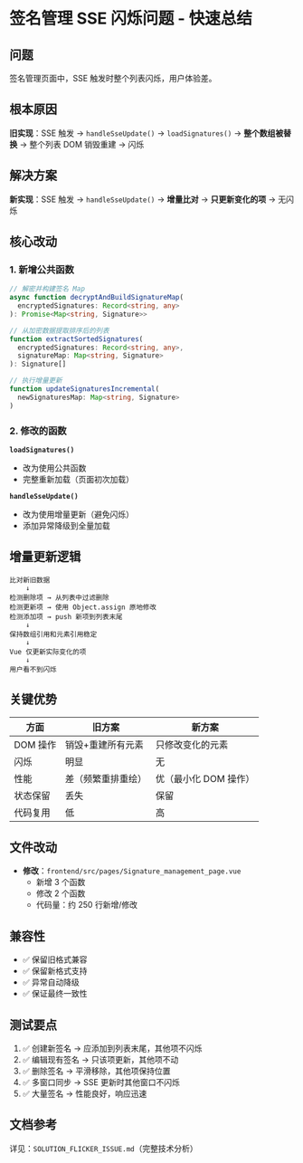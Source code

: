 # 签名管理 SSE 闪烁问题 - 快速总结

## 问题

签名管理页面中，SSE 触发时整个列表闪烁，用户体验差。

## 根本原因

**旧实现**：SSE 触发 → `handleSseUpdate()` → `loadSignatures()` → **整个数组被替换** → 整个列表 DOM 销毁重建 → 闪烁

## 解决方案

**新实现**：SSE 触发 → `handleSseUpdate()` → **增量比对** → **只更新变化的项** → 无闪烁

## 核心改动

### 1. 新增公共函数

```typescript
// 解密并构建签名 Map
async function decryptAndBuildSignatureMap(
  encryptedSignatures: Record<string, any>
): Promise<Map<string, Signature>>

// 从加密数据提取排序后的列表
function extractSortedSignatures(
  encryptedSignatures: Record<string, any>,
  signatureMap: Map<string, Signature>
): Signature[]

// 执行增量更新
function updateSignaturesIncremental(
  newSignaturesMap: Map<string, Signature>
)
```

### 2. 修改的函数

**`loadSignatures()`**
- 改为使用公共函数
- 完整重新加载（页面初次加载）

**`handleSseUpdate()`**
- 改为使用增量更新（避免闪烁）
- 添加异常降级到全量加载

## 增量更新逻辑

```
比对新旧数据
    ↓
检测删除项 → 从列表中过滤删除
检测更新项 → 使用 Object.assign 原地修改
检测添加项 → push 新项到列表末尾
    ↓
保持数组引用和元素引用稳定
    ↓
Vue 仅更新实际变化的项
    ↓
用户看不到闪烁
```

## 关键优势

| 方面     | 旧方案             | 新方案                |
| -------- | ------------------ | --------------------- |
| DOM 操作 | 销毁+重建所有元素  | 只修改变化的元素      |
| 闪烁     | 明显               | 无                    |
| 性能     | 差（频繁重排重绘） | 优（最小化 DOM 操作） |
| 状态保留 | 丢失               | 保留                  |
| 代码复用 | 低                 | 高                    |

## 文件改动

- **修改**：`frontend/src/pages/Signature_management_page.vue`
  - 新增 3 个函数
  - 修改 2 个函数
  - 代码量：约 250 行新增/修改

## 兼容性

- ✅ 保留旧格式兼容
- ✅ 保留新格式支持
- ✅ 异常自动降级
- ✅ 保证最终一致性

## 测试要点

1. ✅ 创建新签名 → 应添加到列表末尾，其他项不闪烁
2. ✅ 编辑现有签名 → 只该项更新，其他项不动
3. ✅ 删除签名 → 平滑移除，其他项保持位置
4. ✅ 多窗口同步 → SSE 更新时其他窗口不闪烁
5. ✅ 大量签名 → 性能良好，响应迅速

## 文档参考

详见：`SOLUTION_FLICKER_ISSUE.md`（完整技术分析）
